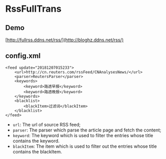 # RssFullTrans

## Demo
[http://fullrss.ddns.net/rss/](http://bloghz.ddns.net/rss/)

## config.xml
```
<feed update="20181207015233">
    <url>http://cn.reuters.com/rssFeed/CNAnalysesNews/</url>
    <parser>ReutersParser</parser>
    <keywords>
        <keyword>路透早报</keyword>
        <keyword>路透晚报</keyword>
    </keywords>
    <blacklist>
        <blackItem>过滤词</blackItem>
    </blacklist>
</feed>
```
- `url`: The url of source RSS feed;
- `parser`: The parser which parse the article page and fetch the content;
- `keyword`: The keyword which is used to filter the entries whose title contains the keyword.
- `blackItem`: The item which is used to filter out the entries whose title contains the blackItem.
